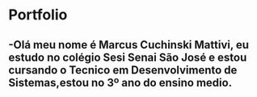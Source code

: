 # Portfolio
<h2>-Olá meu nome é Marcus Cuchinski Mattivi, eu estudo no colégio Sesi Senai São José e estou cursando o Tecnico em Desenvolvimento de Sistemas,estou no 3º ano do ensino medio.<h2>
